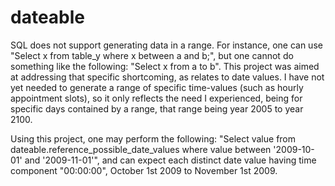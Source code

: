 # dateable

SQL does not support generating data in a range. For instance, one can use "Select x from table_y where x between a and b;", but one cannot do something like the following: "Select x from a to b". This project was aimed at addressing that specific shortcoming, as relates to date values. I have not yet needed to generate a range of specific time-values (such as hourly appointment slots), so it only reflects the need I experienced, being for specific days contained by a range, that range being year 2005 to year 2100.

Using this project, one may perform the following: "Select value from dateable.reference_possible_date_values where value between '2009-10-01' and '2009-11-01'", and can expect each distinct date value having time component "00:00:00", October 1st 2009 to November 1st 2009.

